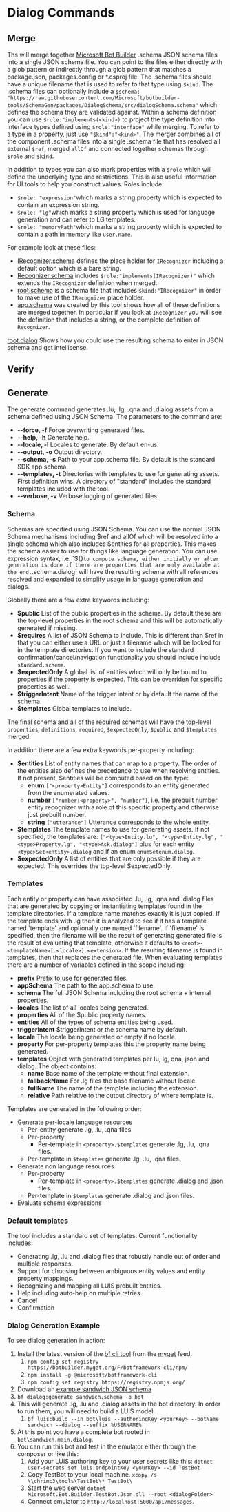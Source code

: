 # Dialog Commands

## Merge

Ths will merge together [Microsoft Bot Builder](https://github.com/Microsoft/BotBuilder) .schema JSON schema files into a single JSON schema file. You can point to the files either directly with a glob pattern or indirectly through a glob pattern that matches a package.json, packages.config or \*.csproj file. The .schema files should have a unique filename that is used to refer to that type using `$kind`. The .schema files can optionally include a `$schema: "https://raw.githubusercontent.com/Microsoft/botbuilder-tools/SchemaGen/packages/DialogSchema/src/dialogSchema.schema"` which defines the schema they are validated against. Within a schema definition you can use `$role:"implements(<kind>)` to project the type definition into interface types defined using `$role:"interface"` while merging. To refer to a type in a property, just use `"$kind":"<kind>"`. The merger combines all of the component .schema files into a single .schema file that has resolved all external `$ref`, merged `allOf` and connected together schemas through `$role` and `$kind`.

In addition to types you can also mark properties with a `$role` which will define the underlying type and restrictions. This is also useful information for UI tools to help you construct values. Roles include:

- `$role: "expression"`which marks a string property which is expected to contain an expression string.
- `$role: "lg"`which marks a string property which is used for language generation and can refer to LG templates.
- `$role: "memoryPath"`which marks a string property which is expected to contain a path in memory like `user.name`.

For example look at these files:

- [IRecognizer.schema](test/schemas/IRecognizer.schema) defines the place holder for `IRecognizer` including a default option which is a bare string.
- [Recognizer.schema](test/schemas/Recognizer.schema) includes `$role:"implements(IRecognizer)"` which extends the `IRecognizer` definition when merged.
- [root.schema](test/schemas/root.schema) is a schema file that includes `$kind:"IRecognizer"` in order to make use of the `IRecognizer` place holder.
- [app.schema](test/examples/app.schema) was created by this tool shows how all of these definitions are merged together. In particular if you look at `IRecognizer` you will see the definition that includes a string, or the complete definition of `Recognizer`.

[root.dialog](test/examples/root.dialog) Shows how you could use the resulting schema to enter in JSON schema and get intellisense.

## Verify

## Generate

The generate command generates .lu, .lg, .qna and .dialog assets from a schema defined using JSON Schema. The parameters to the command are:

- **--force, -f** Force overwriting generated files.
- **--help, -h** Generate help.
- **--locale, -l** Locales to generate. By default en-us.
- **--output, -o** Output directory.
- **--schema, -s** Path to your app.schema file. By default is the standard SDK app.schema.
- **--templates, -t** Directories with templates to use for generating assets.  First definition wins.  A directory of "standard" includes the standard templates included with the tool.
- **--verbose, -v** Verbose logging of generated files.

### Schema

Schemas are specified using JSON Schema. You can use the normal JSON Schema mechanisms including \$ref and allOf which will be resolved into a single schema which also includes $entities for all properties. This makes the schema easier to use for things like language generation. You can  use expression syntax, i.e. `${<expr>}` to compute schema, either initially or after generation is done if there are properties that are only available at the end. `<schemaName>.schema.dialog` will have the resulting schema with all references resolved and expanded to simplify usage in language generation and dialogs.

Globally there are a few extra keywords including:
- **\$public** List of the public properties in the schema. By default these are the top-level properties in the root schema and this will be automatically generated if missing.
- **\$requires** A list of JSON Schema to include.  This is different than $ref in that you can either use a URL or just a filename which will be looked for in the template directories.  If you want to include the standard confirmation/cancel/navigation functionality you should include include `standard.schema`.
- **\$expectedOnly** A global list of entities which will only be bound to properties if the property is expected.  This can be overriden for specific properties as well.
- **\$triggerIntent** Name of the trigger intent or by default the name of the schema.
- **\$templates** Global templates to include.

 The final schema and all of the required schemas will have the top-level `properties`, `definitions`, `required`, `$expectedOnly`, `$public` and `$templates` merged.  

In addition there are a few extra keywords per-property including:
- **\$entities** List of entity names that can map to a property. The order of the entities also defines the precedence to use when resolving entities. If not present, \$entities will be computed based on the type: 
  - **enum** `["<property>Entity"]` corresponds to an entity generated from the enumerated values.
  - **number** `["number:<property>", "number"]`, i.e. the prebuilt number entity recognizer with a role of this specific property and otherwise just prebuilt number.
  - **string** `["utterance"]` Utterance corresponds to the whole entity.
- **\$templates** The template names to use for generating assets. If not specified, the templates are: `["<type>Entity.lu", "<type>Entity.lg", "<type>Property.lg", "<type>Ask.dialog"]` plus for each entity `<type>Set<entity>.dialog` and if an enum `enumSetenum.dialog`.
- **\$expectedOnly** A list of entities that are only possible if they are expected.  This overrides the top-level \$expectedOnly.

### Templates

Each entity or property can have associated .lu, .lg, .qna and .dialog files that are generated by
copying or instantiating templates found in the template directories. If a template name matches exactly it is just copied. If the template ends with .lg then it is analyzed to see if it has a template named 'template' and optionally one named 'filename'. If 'filename' is specified, then the filename will be the result of generating generated file is the result of evaluating that template, otherwise it defaults to `<root>-<templateName>[.<locale>].<extension>`. If the resulting filename is found in templates, then that replaces the generated file.  When evaluating templates there are a number of variables defined in the scope including:

- **prefix** Prefix to use for generated files.
- **appSchema** The path to the app.schema to use.
- **schema** The full JSON Schema including the root schema + internal properties.
- **locales** The list of all locales being generated.
- **properties** All of the $public property names.
- **entities** All of the types of schema entities being used.
- **triggerIntent** \$triggerIntent or the schema name by default.
- **locale** The locale being generated or empty if no locale.
- **property** For per-property templates this the property name being generated.
- **templates** Object with generated templates per lu, lg, qna, json and dialog. The object contains:
  - **name** Base name of the template without final extension.
  - **fallbackName** For .lg files the base filename without locale.
  - **fullName** The name of the template including the extension.
  - **relative** Path relative to the output directory of where template is.

Templates are generated in the following order:

- Generate per-locale language resources
  - Per-entity generate .lg, .lu, .qna files
  - Per-property
    - Per-template in `<property>.$templates` generate .lg, .lu, .qna files.
  - Per-template in `$templates` generate .lg, .lu, .qna files.
- Generate non language resources
  - Per-property
    - Per-template in `<property>.$templates` generate .dialog and .json files.
  - Per-template in `$templates` generate .dialog and .json files.
- Evaluate schema expressions

### Default templates
The tool includes a standard set of templates.  Current functionality includes:
- Generating .lg, .lu and .dialog files that robustly handle out of order and multiple responses.
- Support for choosing between ambiguous entity values and entity property mappings.
- Recognizing and mapping all LUIS prebuilt entities.
- Help including auto-help on multiple retries.
- Cancel
- Confirmation

### Dialog Generation Example
To see dialog generation in action:
1. Install the latest version of the [bf cli tool](https://github.com/microsoft/botframework-cli) from the [myget](https://botbuilder.myget.org/gallery) feed.  
   1.  `npm config set registry https://botbuilder.myget.org/F/botframework-cli/npm/`
   2.  `npm install -g @microsoft/botframework-cli`
   3.  `npm config set registry https://registry.npmjs.org/`
3. Download an [example sandwich JSON schema](https://raw.githubusercontent.com/microsoft/botframework-cli/master/packages/dialog/test/commands/dialog/forms/sandwich.schema)
4. `bf dialog:generate sandwich.schema -o bot`
5. This will generate .lg, .lu and .dialog assets in the bot directory.  In order to run them, you will need to build a LUIS model.
   1. `bf luis:build --in bot\luis --authoringKey <yourKey> --botName sandwich --dialog --suffix %USERNAME%`
6. At this point you have a complete bot rooted in `bot\sandwich.main.dialog`.
7. You can run this bot and test in the emulator either through the composer or like this:
   1. Add your LUIS authoring key to your user secrets like this: `dotnet user-secrets set luis:endpointKey <yourKey> --id TestBot`
   2. Copy TestBot to your local machine. `xcopy /s \\chrimc3\tools\TestBot\* TestBot\`
   3. Start the web server `dotnet Microsoft.Bot.Builder.TestBot.Json.dll --root <dialogFolder>`
   4. Connect emulator to `http://localhost:5000/api/messages`.
